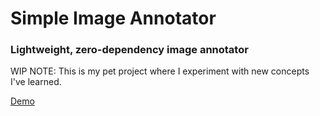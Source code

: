 # Simple Image Annotator

### Lightweight, zero-dependency image annotator

WIP
NOTE: This is my pet project where I experiment with new concepts I've learned.

[Demo](https://shibisuriya.github.io/simple-image-annotator/)
